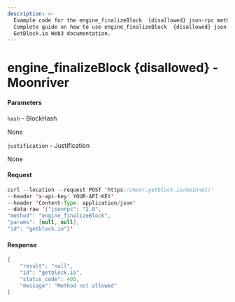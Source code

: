 ```yaml
---
description: >-
  Example code for the engine_finalizeBlock  {disallowed} json-rpc method.
  Сomplete guide on how to use engine_finalizeBlock  {disallowed} json-rpc in
  GetBlock.io Web3 documentation.
---
```


# engine\_finalizeBlock {disallowed} - Moonriver

#### Parameters

`hash` - BlockHash

None

`justification` - Justification

None

#### Request

```java
curl --location --request POST 'https://movr.getblock.io/mainnet/' 
--header 'x-api-key: YOUR-API-KEY' 
--header 'Content-Type: application/json' 
--data-raw '{"jsonrpc": "2.0",
"method": "engine_finalizeBlock",
"params": [null, null],
"id": "getblock.io"}'
```

#### Response

```java
{
    "result": "null",
    "id": "getblock.io",
    "status_code": 405,
    "message": "Method not allowed"
}
```
